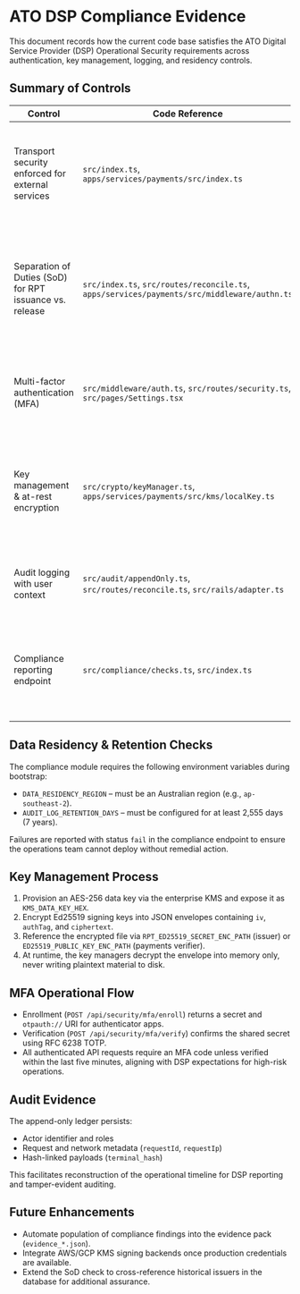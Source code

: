 # ATO DSP Compliance Evidence

This document records how the current code base satisfies the ATO Digital Service Provider (DSP) Operational Security requirements across authentication, key management, logging, and residency controls.

## Summary of Controls

| Control | Code Reference | Evidence |
| --- | --- | --- |
| Transport security enforced for external services | `src/index.ts`, `apps/services/payments/src/index.ts` | Both API servers conditionally start an HTTPS listener when `TLS_KEY_PATH` and `TLS_CERT_PATH` are configured. This satisfies DSP 4.1 for TLS termination at the application edge. |
| Separation of Duties (SoD) for RPT issuance vs. release | `src/index.ts`, `src/routes/reconcile.ts`, `apps/services/payments/src/middleware/authn.ts` | Role-based middleware enforces that only users with `rpt:issue` may issue RPTs and `rpt:release` + `payments:write` may release funds. The release route blocks the same actor that issued the RPT to satisfy DSP 3.3. |
| Multi-factor authentication (MFA) | `src/middleware/auth.ts`, `src/routes/security.ts`, `src/pages/Settings.tsx` | TOTP-based MFA is enforced by default for API calls, with enrollment/verification flows exposed via `/api/security` and the GUI security tab. |
| Key management & at-rest encryption | `src/crypto/keyManager.ts`, `apps/services/payments/src/kms/localKey.ts` | RPT signing keys and verifier keys can be stored encrypted (AES-GCM envelope) and unlocked using `KMS_DATA_KEY_HEX`, aligning with DSP 4.2 requirements for cryptographic key handling. |
| Audit logging with user context | `src/audit/appendOnly.ts`, `src/routes/reconcile.ts`, `src/rails/adapter.ts` | Audit events record actor identifiers, roles, request metadata, and hash chains for DSP 5.4 logging requirements. |
| Compliance reporting endpoint | `src/compliance/checks.ts`, `src/index.ts` | Startup compliance checks validate data residency, retention, TLS configuration, and SoD flags. Results are exposed at `/api/compliance/dsp` for DSP evidence collection. |

## Data Residency & Retention Checks

The compliance module requires the following environment variables during bootstrap:

- `DATA_RESIDENCY_REGION` – must be an Australian region (e.g., `ap-southeast-2`).
- `AUDIT_LOG_RETENTION_DAYS` – must be configured for at least 2,555 days (7 years).

Failures are reported with status `fail` in the compliance endpoint to ensure the operations team cannot deploy without remedial action.

## Key Management Process

1. Provision an AES-256 data key via the enterprise KMS and expose it as `KMS_DATA_KEY_HEX`.
2. Encrypt Ed25519 signing keys into JSON envelopes containing `iv`, `authTag`, and `ciphertext`.
3. Reference the encrypted file via `RPT_ED25519_SECRET_ENC_PATH` (issuer) or `ED25519_PUBLIC_KEY_ENC_PATH` (payments verifier).
4. At runtime, the key managers decrypt the envelope into memory only, never writing plaintext material to disk.

## MFA Operational Flow

- Enrollment (`POST /api/security/mfa/enroll`) returns a secret and `otpauth://` URI for authenticator apps.
- Verification (`POST /api/security/mfa/verify`) confirms the shared secret using RFC 6238 TOTP.
- All authenticated API requests require an MFA code unless verified within the last five minutes, aligning with DSP expectations for high-risk operations.

## Audit Evidence

The append-only ledger persists:

- Actor identifier and roles
- Request and network metadata (`requestId`, `requestIp`)
- Hash-linked payloads (`terminal_hash`)

This facilitates reconstruction of the operational timeline for DSP reporting and tamper-evident auditing.

## Future Enhancements

- Automate population of compliance findings into the evidence pack (`evidence_*.json`).
- Integrate AWS/GCP KMS signing backends once production credentials are available.
- Extend the SoD check to cross-reference historical issuers in the database for additional assurance.
